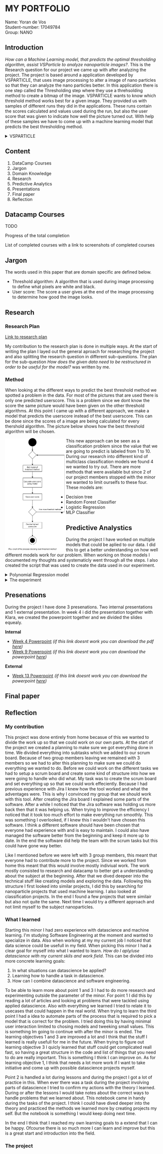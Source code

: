 # MY PORTFOLIO

Name: Yoran de Vos  
Student-number: 17049784  
Group: NANO


## Introduction

*How can a Machine Learning model, that predicts the optimal thresholding algorithm, assist VSParticle to analyze nanoparticle images?*. This is the Research question for our project we came up with after analyzing the project. The project is based around a application developed by VSPARTICLE, that uses image processing to alter a image of nano particles so that they can analyze the nano particles better. In this application there is one step called the Thresholding step where they use a threhsolding method to create a bitmap of the image. VSPARTICLE wants to know which threshold method works best for a given image. They provided us with samples of different runs they did in the applications. These runs contain the scores calculated and values used during the run, but also the user score that was given to indicate how well the picture turned out. With help of these samples we have to come up with a machine learning model that predicts the best thresholding method.

<details>
  <summary>VSPARTICLE</summary>
  Product owner: Thomas Storck - Scientific Software Engineer


  
  VSPARTICLE is a company based in Delft specialized in Nano particles, they are creating and using cutting edge technology to research nanoparticles and nanomaterials. The applications and tools that are created are being used by the industry and researchers. 
  
  
  [VSPARTICLE website](https://vsparticle.com/)
</details>




## Content

1. DataCamp Courses
2. Jargon
3. Domain Knowledge
4. Research
5. Predictive Analytics
6. Presentations
7. Final paper
8. Reflection


## Datacamp Courses

TODO

Progress of the total completion

List of completed courses with a link to screenshots of completed courses


## Jargon

The words used in this paper that are domain specific are defined below.

* Threshold algorithm: A algorithm that is used during image processing to define what pixels are white and black.
* User score: The score a user gives at the end of the image processing to determine how good the image looks.



## Research

### Research Plan

[Link to research plan](https://github.com/YoranFox/datascience-portfolio/blob/main/NANO%20%E2%80%93%20Research%20plan%20(1).pdf)

My contribution to the research plan is done in multiple ways. At the start of writing the plan I layed out the general aproach for researching the project and also splitting the research question in different sub-questions. The plan for the sub-question *How does the given data need to be restructured in order to be useful for the model?* was written by me.

### Method

When looking at the different ways to predict the best threshold method we spotted a problem in the data. For most of the pictures that are used there is only one predicted userscore. This is a problem since we dont know the score the same picture would have been given on the other threshold algorithms. At this point I came up with a different approach, we make a model that predicts the userscore instead of the best userscore. This can be done since the scores of a image are being calculated for every thershold algorithm. The picture below shows how the best threshold algorithm will be chosen.

<img src="https://github.com/YoranFox/datascience-portfolio/blob/main/Visualisation_predicting_threshold_method.png" style="float: left;" alt="alt text" width="200">

This new approach can be seen as a classification problem since the value that we are going to predict is labeled from 1 to 10. During our research into different kind of multiclass classification models we found 4 we wanted to try out. There are more methods that were available but since 2 of our project members stopped with the minor we wanted to limit ourselfs to these four. These models are: 
- Decision tree
- Random Forest Classifier
- Logistic Regression
- MLP Classifier


## Predictive Analystics

During the project I have worked on multiple models that could be aplied to our data. I did this to get a better understanding on how well different models work for our problem. When working on those models I documented my thoughts and systematicly went through all the steps. I also created the script that was used to create the data used in our experiment.

<details>
<summary>Polynomial Regression model</summary>
<br>
At the first stages during the project regression was still a option we were considering, so polynomial regression is one of the models I worked on to try and get the best result. For the feature seleciton for this model I used a corrolation matrix (made by Oscar). From that I chose the two features with the highest corrolation since they were by far better then the other ones. First I analyzed the features, then I chose the degree of the polynomial regression by making a learning curve. After that I analized the model with the chosen hyper parameters. After that I finalized the model. These steps are all documented and analyzed in the notebook.  
<br>


[Notebook - Polynomial Regression](https://datascience.hhs.nl:8888/user/17049784/notebooks/nano/Code%20Yoran/ML%20models/Seperation-border%20Regression.ipynb)

</details>


<details>
<summary>The experiment</summary>
<br>
For our project we wanted to know what model and feature combination would work best to predict the user score. To find this out we chose to go for a brute force method, by trying out all posible combinations and generating a model for that. After which we calculated scores that we could use to compare and get the best possible combination. The script that generated this data is programmed by me. 

#### Method
The script is created in a way so that it is expendable and easely altered to generated different kind of data. To do this I came up with a modular system where you can add models and balancing methods by adding a function. Then it was possible to pick which functions are used to generate the data. Also a lot of variables like the features and label names are changable. In this script for all models the data is also balanced and splitted in x amount of classes defined by the current itteration. The scaling and genrating of the scores is done the same way in all itterations.

#### Generated Data
The models and balancing methods used during the experiment are chosen by looking at and researching different options. Also other projects are looked at when deciding the options. We ended up with these options:

Models:
- Decision tree
- Random Forest Classifier
- Logistic Regression
- MLP Classifier

Balancing methods:
- No Balancing
- Random Oversampling
- SMOTE
- Cluster based Oversampling SMOTE

Classes: 2 - 5

Scaler: Power Transformer (Box-Cox)

Scores generated: Accuracy, recall, precision and Mean absolute error

The data that is generated is done by training and validating the model with k-fold cross validation. The amount of models  that are created and validated can be calculated by using the following funciton: 

<img src="https://github.com/YoranFox/datascience-portfolio/blob/main/Function_Itt_Experiment.png" alt="alt text" width="200" height="30">

*f = features amount, p = parameters amount, m = model amount, b = balancing method amount, i = iterations*

The output of the function with the parameters used in the experiment shows us that the script will run 5120 times. 

#### Results

The results we got from the script are saved in a DataFrame and exported to a folder. As a group we started to visualize the results to get insights into the data that was generated. I focussed on the balancing methods, for this I created a visualisation to see the relation between different balancing methods with Accuracy vs Classes amount for every model type. The accuracy values are the means of the models with every feature combination.

<img src="https://github.com/YoranFox/datascience-portfolio/blob/main/Experiment_Balancing acc vs classes.png" alt="alt text" width="800" height="400">

With help of this visualisation we were able to confirm that the Balancing method we were going to use in the final model is indeed the best one for that model. Because when you look at the Logistic Regression model you can see that Under sampling has the highest score.

</details>

## Presenations

During the project I have done 3 presenations. Two internal presentations and 1 external presentation. In week 4 i did the presentation together with Klara, we created the powerpoint together and we divided the slides equealy.

**Internal**

- [Week 4 Powerpoint](https://dehaagsehogeschool.sharepoint.com/sites/AppliedDataScience_groups-Nano/Gedeelde%20documenten/Forms/AllItems.aspx?FolderCTID=0x012000C63DB00D13D4314C8A4C4A79FAF9E9E0&id=%2Fsites%2FAppliedDataScience%5Fgroups%2DNano%2FGedeelde%20documenten%2FNano%2FWeekly%20presentations%2FPublic%20presentations%20wk%204%2Epdf&parent=%2Fsites%2FAppliedDataScience%5Fgroups%2DNano%2FGedeelde%20documenten%2FNano%2FWeekly%20presentations)  *(if this link doesnt work you can download the pdf [here](https://github.com/YoranFox/datascience-portfolio/blob/main/Public%20presentations%20wk%204.pdf))*
- [Week 9 Powerpoint](https://dehaagsehogeschool.sharepoint.com/:p:/r/sites/AppliedDataScience_groups-Nano/_layouts/15/doc2.aspx?sourcedoc=%7BB0D173CA-224B-4D7D-979C-085B02D84F41%7D&file=Internal%20presentations%20wk%209.pptx&action=edit&mobileredirect=true&wdPreviousSession=23810d55-45db-4fe5-9490-e1dfe999f7f3&wdOrigin=TEAMS-ELECTRON.teams.undefined)     *(if this link doesnt work you can download the powerpoint [here](https://github.com/YoranFox/datascience-portfolio/raw/main/Internal%20presentations%20wk%209.pptx))*


**External**

- [Week 13 Powerpoint](https://dehaagsehogeschool.sharepoint.com/:p:/r/sites/AppliedDataScience_groups-Nano/_layouts/15/Doc.aspx?sourcedoc=%7BC86D1590-FEAC-4AC5-9508-A99400933EC6%7D&file=Public%20presentations%20wk%2013.pptx&action=edit&mobileredirect=true&wdPreviousSession=2725bdf9-260b-4e76-bf60-0a348ad6decf&wdOrigin=TEAMS-ELECTRON.teams.undefined)    *(if this link doesnt work you can download the powerpoint [here](https://github.com/YoranFox/datascience-portfolio/raw/main/Public%20presentations%20wk%2013.pptx))*

## Final paper


## Reflection

### My contribution
This project was done entirely from home becasue of this we wanted to divide the work up so that we could work on our own parts. At the start of the project we created a planning to make sure we got everything done in time. We divided everything into subtasks which we added to our scrum board. Because of two group members leaving we remained with 3 members so we had to alter this planning to make sure we could do everything we wanted to do. Before we could work on the different tasks we had to setup a scrum board and create some kind of structure into how we were going to handle who did what. My task was to create the scrum board and set everything up so that we could work effeciently. Because I had previous experience with Jira I knew how the tool worked and what the adventages were. This is why I convinced my group that we should work with this tool. After creating the Jira board I explained some parts of the software. After a while I noticed that the Jira software was holding us more back then that it was helping us. When trying to improve the efficiency I noticed that it took too much effort to make everything run smoothly. This was something I overlooked, if I knew this I wouldn't have chosen this software. I think a different software should have been chosen that everyone had experience with and is easy to maintain. I could also have managed the software better from the beginning and keep it more up to date. In the end the software did help the team with the scrum tasks but this could have gone way better. 

Like I mentioned before we were left with 3 group members, this meant that everyone had to contribute more to the project. Since we worked from home this meant that this would involve mostly indiviual work. The work mostly consisted to research and datacamp to better get a understanding about the subject at the beginning. After that we dived deepeer into the technical stuff like creating models and exploring the data. Following this structure I first looked into similar projects, I did this by searching for nanoparticle projects that used machine learning. I also looked at classification projects. In the end I found a few projects that were similair but also not quite the same. Next time I would try a different approach and not limit myself to the subject nanoparticles.  

### What I learned
Starting this minor I had zero experience with datascience and machine learning. I'm studying Software Engineering at the moment and wanted to specialize in data. Also when working at my my current job I noticed that data science could be usefull in my field. When picking this minor I had a clear goal for myself into what I wanted to learn. *How do I aply/use datascience with my current skils and work field*. This can be divided into more concrete learning goals:
1. In what situations can datascience be applied?
2. Learning how to handle a task in datascience.
3. How can I combine datascience and software engineering.

To be able to learn more about point 1 and 3 I had to do more research and experimenting outside the parameter of the minor. For point 1 I did this by reading a lot of articles and looking at problems that were tackled using applied datascience. Also with everything we learned I tried to relate it to usecases that could happen in the real world. When trying to learn the third point I had a idea to automate parts of the process that is required to pick a model that is correct for the problem. I tried doing this by having minimal user interaction limited to chosing models and tweeking small values. This is something Im going to continue with after the minor is ended. The learning objectives 1 and 3 are improved a lot and I think that the stuff I learned is really usefull for me in the future. When trying to figure out learning objective 3 I quicly learned that stuff could get complicated reall fast, so having a great structure in the code and list of things that you need to do are really important. This is something I think I can improve on. As for learning objective 1, I think that needs a lot more work if I want to take initiative and come up with possible datascience projects myself.

Point 2 is handled a lot during lessons and during the project I got a lot of practice in this. When ever there was a task during the project involving parts of datascience I tried to confirm my actions with the theory I learned. During or after the lessons I would take notes about the correct ways to handle problems that we learned about. This notebook came in handy during the tasks of the project. I think I could have dived deeper into the theory and practiced the methods we learned more by creating projects my self. But the notebook is something I would keep doing next time. 

In the end I think that I reached my own learning goals to a extend that I can be happy. Ofcourse there is so much more I can learn and improve but this is a great start and introduction into the field. 

### The project



